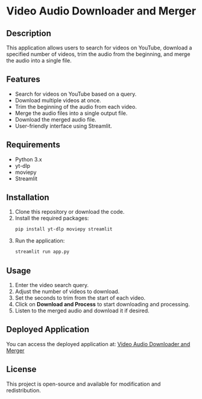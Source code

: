 
# Video Audio Downloader and Merger

## Description
This application allows users to search for videos on YouTube, download a specified number of videos, trim the audio from the beginning, and merge the audio into a single file.

## Features
- Search for videos on YouTube based on a query.
- Download multiple videos at once.
- Trim the beginning of the audio from each video.
- Merge the audio files into a single output file.
- Download the merged audio file.
- User-friendly interface using Streamlit.

## Requirements
- Python 3.x
- yt-dlp
- moviepy
- Streamlit

## Installation
1. Clone this repository or download the code.
2. Install the required packages:
    ```bash
    pip install yt-dlp moviepy streamlit
    ```
3. Run the application:
    ```bash
    streamlit run app.py
    ```

## Usage
1. Enter the video search query.
2. Adjust the number of videos to download.
3. Set the seconds to trim from the start of each video.
4. Click on **Download and Process** to start downloading and processing.
5. Listen to the merged audio and download it if desired.

## Deployed Application
You can access the deployed application at: [Video Audio Downloader and Merger](https://youtube-downloader-merge.streamlit.app)

## License
This project is open-source and available for modification and redistribution.
